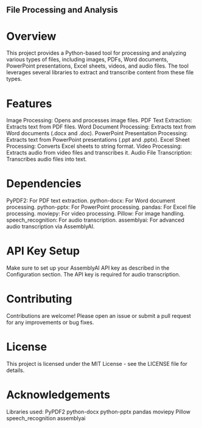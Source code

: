 ## File Processing and Analysis

# Overview
This project provides a Python-based tool for processing and analyzing various types of files, including images, PDFs, Word documents, PowerPoint presentations, Excel sheets, videos, and audio files. The tool leverages several libraries to extract and transcribe content from these file types.

# Features
Image Processing: Opens and processes image files.
PDF Text Extraction: Extracts text from PDF files.
Word Document Processing: Extracts text from Word documents (.docx and .doc).
PowerPoint Presentation Processing: Extracts text from PowerPoint presentations (.ppt and .pptx).
Excel Sheet Processing: Converts Excel sheets to string format.
Video Processing: Extracts audio from video files and transcribes it.
Audio File Transcription: Transcribes audio files into text.

# Dependencies

PyPDF2: For PDF text extraction.
python-docx: For Word document processing.
python-pptx: For PowerPoint processing.
pandas: For Excel file processing.
moviepy: For video processing.
Pillow: For image handling.
speech_recognition: For audio transcription.
assemblyai: For advanced audio transcription via AssemblyAI.

# API Key Setup
Make sure to set up your AssemblyAI API key as described in the Configuration section. The API key is required for audio transcription.

# Contributing
Contributions are welcome! Please open an issue or submit a pull request for any improvements or bug fixes.

# License
This project is licensed under the MIT License - see the LICENSE file for details.

# Acknowledgements
Libraries used:
PyPDF2
python-docx
python-pptx
pandas
moviepy
Pillow
speech_recognition
assemblyai

